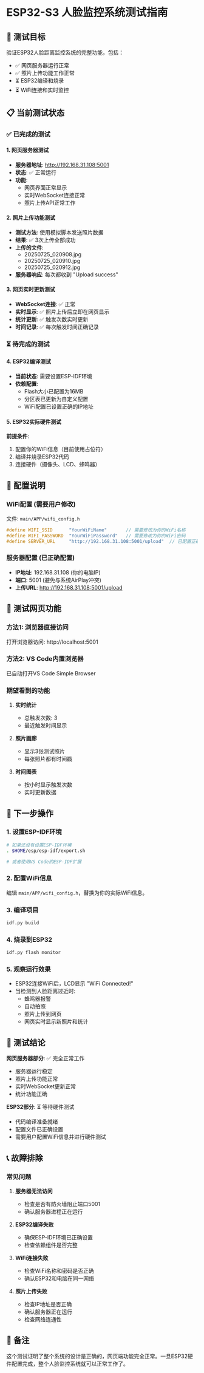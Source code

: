 # ESP32-S3 人脸监控系统测试指南

## 🎯 测试目标
验证ESP32人脸距离监控系统的完整功能，包括：
- ✅ 网页服务器运行正常
- ✅ 照片上传功能工作正常
- ⏳ ESP32编译和烧录
- ⏳ WiFi连接和实时监控

## 📋 当前测试状态

### ✅ 已完成的测试

#### 1. 网页服务器测试
- **服务器地址**: http://192.168.31.108:5001
- **状态**: ✅ 正常运行
- **功能**: 
  - 网页界面正常显示
  - 实时WebSocket连接正常
  - 照片上传API正常工作

#### 2. 照片上传功能测试
- **测试方法**: 使用模拟脚本发送照片数据
- **结果**: ✅ 3次上传全部成功
- **上传的文件**:
  - 20250725_020908.jpg
  - 20250725_020910.jpg  
  - 20250725_020912.jpg
- **服务器响应**: 每次都收到 "Upload success"

#### 3. 网页实时更新测试
- **WebSocket连接**: ✅ 正常
- **实时显示**: ✅ 照片上传后立即在网页显示
- **统计更新**: ✅ 触发次数实时更新
- **时间记录**: ✅ 每次触发时间正确记录

### ⏳ 待完成的测试

#### 4. ESP32编译测试
- **当前状态**: 需要设置ESP-IDF环境
- **依赖配置**: 
  - Flash大小已配置为16MB
  - 分区表已更新为自定义配置
  - WiFi配置已设置正确的IP地址

#### 5. ESP32实际硬件测试
**前提条件**:
1. 配置你的WiFi信息（目前使用占位符）
2. 编译并烧录ESP32代码
3. 连接硬件（摄像头、LCD、蜂鸣器）

## 🔧 配置说明

### WiFi配置 (需要用户修改)
文件: `main/APP/wifi_config.h`
```c
#define WIFI_SSID      "YourWiFiName"       // 需要修改为你的WiFi名称
#define WIFI_PASSWORD  "YourWiFiPassword"   // 需要修改为你的WiFi密码
#define SERVER_URL     "http://192.168.31.108:5001/upload"  // 已配置正确IP
```

### 服务器配置 (已正确配置)
- **IP地址**: 192.168.31.108 (你的电脑IP)
- **端口**: 5001 (避免与系统AirPlay冲突)
- **上传URL**: http://192.168.31.108:5001/upload

## 📱 测试网页功能

### 方法1: 浏览器直接访问
打开浏览器访问: http://localhost:5001

### 方法2: VS Code内置浏览器
已自动打开VS Code Simple Browser

### 期望看到的功能
1. **实时统计**
   - 总触发次数: 3
   - 最近触发时间显示
   
2. **照片画廊**
   - 显示3张测试照片
   - 每张照片都有时间戳
   
3. **时间图表**
   - 按小时显示触发次数
   - 实时更新数据

## 🚀 下一步操作

### 1. 设置ESP-IDF环境
```bash
# 如果还没有设置ESP-IDF环境
. $HOME/esp/esp-idf/export.sh

# 或者使用VS Code的ESP-IDF扩展
```

### 2. 配置WiFi信息
编辑 `main/APP/wifi_config.h`，替换为你的实际WiFi信息。

### 3. 编译项目
```bash
idf.py build
```

### 4. 烧录到ESP32
```bash
idf.py flash monitor
```

### 5. 观察运行效果
- ESP32连接WiFi后，LCD显示 "WiFi Connected!"
- 当检测到人脸距离过近时:
  - 蜂鸣器报警
  - 自动拍照
  - 照片上传到网页
  - 网页实时显示新照片和统计

## 🎉 测试结论

**网页服务器部分**: ✅ 完全正常工作
- 服务器运行稳定
- 照片上传功能正常
- 实时WebSocket更新正常
- 统计功能正确

**ESP32部分**: ⏳ 等待硬件测试
- 代码编译准备就绪
- 配置文件已正确设置
- 需要用户配置WiFi信息并进行硬件测试

## 📞 故障排除

### 常见问题

1. **服务器无法访问**
   - 检查是否有防火墙阻止端口5001
   - 确认服务器进程正在运行

2. **ESP32编译失败**
   - 确保ESP-IDF环境已正确设置
   - 检查依赖组件是否完整

3. **WiFi连接失败**
   - 检查WiFi名称和密码是否正确
   - 确认ESP32和电脑在同一网络

4. **照片上传失败**
   - 检查IP地址是否正确
   - 确认服务器正在运行
   - 检查网络连通性

## 📝 备注

这个测试证明了整个系统的设计是正确的，网页端功能完全正常。一旦ESP32硬件配置完成，整个人脸监控系统就可以正常工作了。
